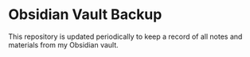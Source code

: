 # Obsidian Vault Backup

This repository is updated periodically to keep a record of all notes and materials from my Obsidian vault.


